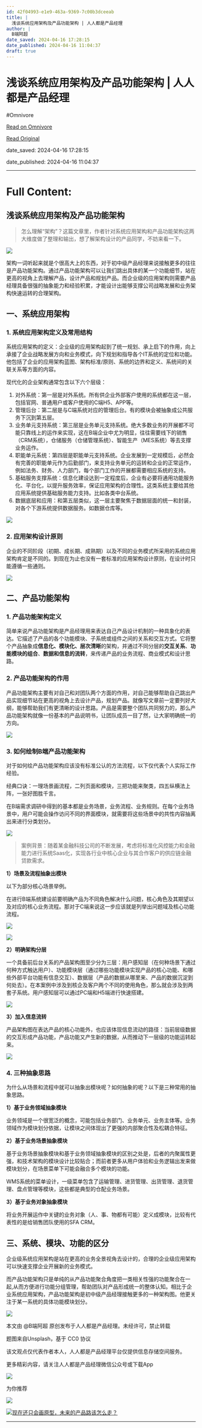 ```yaml
---
id: 42f04993-e1e9-463a-9369-7c00b3dceeab
title: |
  浅谈系统应用架构及产品功能架构 | 人人都是产品经理
author: |
  B端阿超
date_saved: 2024-04-16 17:28:15
date_published: 2024-04-16 11:04:37
draft: true
---
```


# 浅谈系统应用架构及产品功能架构 | 人人都是产品经理
#Omnivore

[Read on Omnivore](https://omnivore.app/me/https-www-woshipm-com-pd-6033040-html-18ee8ce9b6f)

[Read Original](https://www.woshipm.com/pd/6033040.html)

date_saved: 2024-04-16 17:28:15

date_published: 2024-04-16 11:04:37

--- 

# Full Content: 

##  浅谈系统应用架构及产品功能架构

> 怎么理解“架构”？这篇文章里，作者针对系统应用架构和产品功能架构这两大维度做了整理和输出，想了解架构设计的产品同学，不妨来看一下。

![](https://proxy-prod.omnivore-image-cache.app/0x0,s-ZMADQ_VQ_GDVqcUHNa3sOzhyLwJbSqMR4zutyr-m5Y/https://image.woshipm.com/2023/04/14/a1a5d5de-da9e-11ed-9b82-00163e0b5ff3.png)

架构一词听起来就是个很高大上的东西，对于初中级产品经理来说接触更多的往往是产品功能架构。通过产品功能架构可以让我们跳出具体的某一个功能细节，站在更高的视角上去理解产品，设计产品和规划产品。而企业级的应用架构则需要产品经理具备很强的抽象能力和经验积累，才能设计出能够支撑公司战略发展和业务架构快速运转的合理架构。

## 一、系统应用架构

### 1\. 系统应用架构定义及常用结构

系统应用架构的定义：企业级的应用架构起到了统一规划、承上启下的作用，向上承接了企业战略发展方向和业务模式，向下规划和指导各个IT系统的定位和功能。他包括了企业的应用架构蓝图、架构标准/原则、系统的边界和定义、系统间的关联关系等方面的内容。

现代化的企业架构通常包含以下六个层级：

1. 对外系统：第一层是对外系统。所有供企业外部客户使用的系统都在这一层，包括官网、普通用户或客户使用的C端H5、APP等。
2. 管理后台：第二层是与C端系统对应的管理后台。有的模块会被抽象成公共服务下沉到第五层。
3. 业务单元支持系统：第三层是业务单元支持系统。绝大多数业务的开展都不可能只靠线上的运作来实现，这在B端企业中尤为明显，往往需要线下的销售（CRM系统），仓储服务（仓储管理系统）、智能生产（MES系统）等去支撑业务运作。
4. 职能单元系统：第四层是职能单元支持系统。企业发展到一定规模后，必然会有完善的职能单元作为后勤部门，来支持业务单元的运转和企业的正常运作，例如法务、财务、人力部门，每个部门工作的开展都需要相应系统的支持。
5. 基础服务支撑系统：信息化建设达到一定程度后，企业有必要将通用功能服务化、平台化，以提升服务效率，保证应用架构的合理性。这类系统主要给其他应用系统提供基础服务能力支持。比如各类中台系统。
6. 数据底层和应用：和第五层类似，这一层主要聚焦于数据层面的统一和封装，对各个下游系统提供数据服务。如数据仓库等。

![](https://proxy-prod.omnivore-image-cache.app/0x0,sauwGdGq6WwAMd_oZpYeLUChwNEa4lFuEWLvaD_jIHFQ/https://image.woshipm.com/2024/04/15/366235f0-fb0f-11ee-a442-00163e0b5ff3.png)

### 2\. 应用架构设计原则

企业的不同阶段（初期、成长期、成熟期）以及不同的业务模式所采用的系统应用架构肯定是不同的。到现在为止也没有一套标准的应用架构设计原则，在设计时只能遵循一些通则。

![](https://proxy-prod.omnivore-image-cache.app/0x0,sNVeJH975VXVgqiJhHeEaPZOjFweit_SXD0nat2DZOL4/https://image.woshipm.com/2024/04/15/9bf55ce4-fb0f-11ee-a442-00163e0b5ff3.png)

## 二、产品功能架构

### 1\. 产品功能架构定义

简单来说产品功能架构是产品经理用来表达自己产品设计机制的一种具象化的表达。它描述了产品的各个功能模块、子系统或组件之间的关系和交互方式。它将整个产品抽象成**信息化、模块化、层次清晰**的架构，并通过不同分层的**交互关系**、**功能模块的组合**、**数据和信息的流转**，来传递产品的业务流程、商业模式和设计思路。

### 2\. 产品功能架构的作用

产品功能架构主要有对自己和对团队两个方面的作用，对自己能够帮助自己跳出产品实现细节站在更高的视角上去设计产品，规划产品。就像写文章前一定要列好大纲，能够帮助我们有更清晰的设计思路。产品是需要整个团队共同努力的，那么产品功能架构就像一份基本的产品说明书，让团队成员一目了然，让大家明确统一的方向。

![](https://proxy-prod.omnivore-image-cache.app/0x0,sIEQV_sPosT2vtZNqJpUMOGTes4tUHFVlQW4d9aA3UrI/https://image.woshipm.com/2024/04/15/d5d1446e-fb0f-11ee-a442-00163e0b5ff3.png)

### 3\. 如何绘制B端产品功能架构

对于如何绘产品功能架构应该没有标准公认的方法流程，以下仅代表个人实际工作经验。

经典口诀：一理场景画流程，二列页面和模块，三把功能来聚类，四五纵横法上阵，一张好图胜千言。

在B端需求调研中得到的基本都是业务场景，业务流程、业务规则。在每个业务场景中，用户可能会操作访问不同的界面模块，就需要将这些场景中的共性内容抽离出来进行分类划分。

![](https://proxy-prod.omnivore-image-cache.app/0x0,sB0GVWHq2jiLQZh5zSytEBKNsHYDOGavqU_rZlNaDniA/https://image.woshipm.com/2024/04/15/ef912720-fb0f-11ee-a442-00163e0b5ff3.png)

> 案例背景：随着某金融科技公司的不断发展，考虑将标准化风控能力和金融能力进行系统Saas化，实现各行业中核心企业与其合作客户的供应链金融贷款需求。

**1）场景及流程抽象出模块**

以下为部分核心场景举例。

在进行B端系统建设前要明确产品为不同角色解决什么问题，核心角色及其期望以及对应的核心业务流程。那对于C端来说这一步应该就是列举出问题域及核心功能流程。

![](https://proxy-prod.omnivore-image-cache.app/0x0,sZvSidsMfoPDdXOCVQY9FIsjk7dQ1NKXKglM2qS8fXlA/https://image.woshipm.com/2024/04/16/9c6d54b6-fb95-11ee-93a8-00163e0b5ff3.png)

![](https://proxy-prod.omnivore-image-cache.app/0x0,sp5qiAy1dZyL97-bRNqSh6Ln3ed3Ztibd8tY8LLDWCgc/https://image.woshipm.com/2024/04/15/394ee41a-fb10-11ee-a442-00163e0b5ff3.png)

**2）明确架构分层**

一个具备前后台关系的产品架构图至少分为三层：用户感知层（在何种场景下通过何种方式触达用户）、功能模块层（通过哪些功能模块实现产品的核心功能、和哪些外部平台功能有信息交互）、数据层（产品的数据从哪里来、产品的数据沉淀到何处去）。在本案例中涉及到核企及客户两个不同的使用角色，那么就会涉及到两套子系统。用户感知层可以通过PC端和H5端进行快速搭建。

![](https://proxy-prod.omnivore-image-cache.app/0x0,s638HRqWb4dJ3bcCXJ68C0lZEOEKXKScMocQ38JPj4Cc/https://image.woshipm.com/2024/04/15/8435f09a-fb10-11ee-93a8-00163e0b5ff3.png)

**3）加入信息流转**

产品架构图在表达产品的核心功能外，也应该体现信息流动的路径：当前层级数据的交互形成产品功能，产品功能又产生新的数据，从而推动下一层级的功能运转起来。

![](https://proxy-prod.omnivore-image-cache.app/0x0,sVGgo3oPO_qG7KDMMHx5yCrAJYKJRp8uiuqwRCr83WqQ/https://image.woshipm.com/2024/04/15/ad7a1c10-fb10-11ee-a442-00163e0b5ff3.png)

### 4\. 三种抽象思路

为什么从场景和流程中就可以抽象出模块呢？如何抽象的呢？以下是三种常用的抽象思路。

**1）基于业务领域抽象模块**

业务领域是一个很宽泛的概念，可能包括业务部门、业务单元、业务主体等。业务领域作为模块划分依据，让模块之间体现出了更强的内部聚合性及松耦合特征。

**2）基于业务场景抽象模块**

基于业务场景抽象模块和基于业务领域抽象模块的区别之处是，后者的内聚属性更强，和技术架构的模块设计比较贴合；而前者更多从用户体验和业务逻辑出发来做模块划分，在场景菜单下可能会融合多个模块的功能。

WMS系统的菜单设计，一级菜单包含了运输管理、进货管理、出货管理、退货管理、盘点管理等模块，这些都是典型的仓配业务场景。

**3）基于业务对象抽象模块**

将业务开展运作中关键的业务对象（人、事、物都有可能）定义成模块，比较有代表性的是给销售团队使用的SFA CRM。

## 三、系统、模块、功能的区分

企业级系统应用架构是站在更高的业务全景视角去设计的，合理的企业级应用架构可以快速支撑企业开展新的业务模式。

而产品功能架构只是单纯的从产品功能聚合角度把一类相关性强的功能聚合在一起,从而方便进行功能分组管理，帮助团队对产品形成统一的整体认知。相比于企业系统应用架构，产品功能架构是初中级产品经理接触更多的一种架构图。他更关注于某一系统的具体功能模块划分。

![](https://proxy-prod.omnivore-image-cache.app/0x0,si4jFIhR-9YWmMUugdNS59wu4-utDu8uH41id1qiRBDE/https://image.woshipm.com/2024/04/15/2eece94e-fb11-11ee-a442-00163e0b5ff3.png)

本文由 @B端阿超 原创发布于人人都是产品经理。未经许可，禁止转载

题图来自Unsplash，基于 CC0 协议

该文观点仅代表作者本人，人人都是产品经理平台仅提供信息存储空间服务。

更多精彩内容，请关注人人都是产品经理微信公众号或下载App

[![](https://proxy-prod.omnivore-image-cache.app/0x0,sGb3yhRmWYaHDx6y-sQhsRKlWtsEOXhgZaBQ_TTMvHmw/https://liangcang-prod.oss-cn-hangzhou.aliyuncs.com/55b5eac92aab2289d9a67c3929f8ea9d/2022/10/13/2df02d86-4af4-11ed-9ad4-00163e0b5ff3.jpg?x-oss-process=image/quality,q_80/format,webp)](https://ke.qidianla.com/courses/90pm)

为你推荐

[![](https://proxy-prod.omnivore-image-cache.app/0x0,sMrcBkNhFjTWqjowEXJPYhHI9rYNTnHdhgXbn5LDawFo/https://image.woshipm.com/2023/08/02/0a1f886e-3100-11ee-b3cb-00163e0b5ff3.png?x-oss-process=image/quality,q_80/format,webp)](https://ke.qidianla.com/courses/90pm)

[![现在还只会画原型，未来的产品路该怎么走？](https://proxy-prod.omnivore-image-cache.app/0x0,st6OKWKAkaBZgmawBxEqq2RNsmFwJ5Kqty7U0duYUVOU/https://image.woshipm.com/2023/04/17/44ecc6fa-dcf5-11ed-9781-00163e0b5ff3.png!/both/240x168)](https://www.woshipm.com/open/5999216.html)

---

